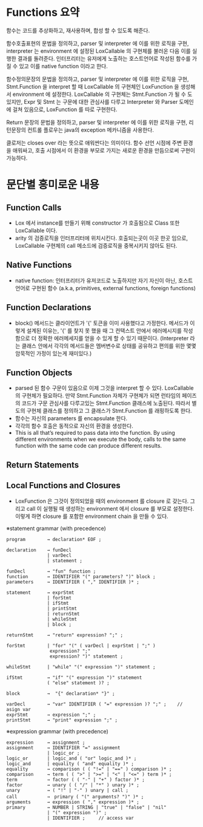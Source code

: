 # Functions 요약
함수는 코드를 추상화하고, 재사용하며, 합성 할 수 있도록 해준다.

함수호출표현의 문법을 정의하고, parser 및 interpreter 에 이를 위한 로직을 구현,
interpreter 는 environment 에 설정된 LoxCallable 의 구현체를 불러온 다음 이를 실행한 결과를 돌려준다.
인터프리터는 유저에게 노출하는 호스트언어로 작성된 함수를 가질 수 있고 이를 native function 이라고 한다.

함수정의문장의 문법을 정의하고, parser 및 interpreter 에 이를 위한 로직을 구현,
Stmt.Function 을 interpret 할 때 LoxCallable 의 구현체인 LoxFunction 을 생성해서 environment 에 설정한다.
LoxCallable 의 구현체는 Stmt.Function 가 될 수 도 있지만, Expr 및 Stmt 는 구문에 대한 관심사를 다루고 Interpreter 와 Parser 도메인에 걸쳐 있음으로,
LoxFunction 를 따로 구현한다.

Return 문장의 문법을 정의하고,  parser 및 interpreter 에 이를 위한 로직을 구현,
리턴문장의 컨트롤 플로우는 java의 exception 메카니즘을 사용한다.

클로저는 closes over 라는 뜻으로 애워싼다는 의미이다. 함수 선언 시점에 주변 환경을 애워싸고,
호출 시점에서 이 환경을 부모로 가지는 새로운 환경을 만듬으로써 구현이 가능하다.


# 문단별 흥미로운 내용
## Function Calls
- Lox 에서 instance를 만들기 위해 constructor 가 호출됨으로 Class 또한 LoxCallable 이다.  
- arity 의 검증로직을 인터프리터에 위치시킨다. 호출되는곳이 이곳 한곳 임으로, LoxCallable 구현체의 call 메소드에 검증로직을 중복시키지 않아도 된다. 

## Native Functions
- native function: 인터프리터가 유저코드로 노출하지만 자기 자신이 아닌, 호스트언어로 구현된 함수 (a.k.a, primitives, external functions, foreign functions)

## Function Declarations
- block() 메서드는 클라이언트가 '{' 토큰을 이미 사용했다고 가정한다. 메서드가 이렇게 설계된 이유는,
 '{' 를 찾지 못 했을 때 그 컨택스트 안에서 에러메시지를 작성함으로 더 정확한 에러메세지를 얻을 수 있게 할 수 있기 때문이다.
 (Interpreter 라는 클래스 안에서 각각의 메서드들은 멤버변수로 상태를 공유하고 편의를 위한 몇몇 암묵적인 가정이 있는게 재미있다.)

## Function Objects
- parsed 된 함수 구문이 있음으로 이제 그것을 interpret 할 수 있다. LoxCallable 의 구현체가 필요하다.
만약 Stmt.Function 자체가 구현체가 되면 런타임의 페이즈의 코드가 구문 관심사를 다루고있는 Stmt.Function 클래스에 노출된다.
따라서 별도의 구현체 클래스를 정의하고 그 클래스가 Stmt.Function 를 래핑하도록 한다.  
- 함수는 자신의 parameters 를 encapsulate 한다.
- 각각의 함수 호출은 동적으로 자신의 환경을 생성한다.
- This is all that’s required to pass data into the function. By using different environments when we execute the body, calls to the same function with the same code can produce different results.

## Return Statements

## Local Functions and Closures
- LoxFunction 은 그것이 정의되었을 때의 environment 를 closure 로 갖는다. 그리고 call 이 실행될 때 생성하는 environment 에서 closure 를 부모로 설정한다.
이렇게 하면 closure 를 포함한 environment chain 을 만들 수 있다.



※statement grammar (with precedence)
```
program        → declaration* EOF ;

declaration    → funDecl 
               | varDecl
               | statement ;

funDecl        → "fun" function ;
function       → IDENTIFIER "(" parameters? ")" block ;
parameters     → IDENTIFIER ( "," IDENTIFIER )* ; 

statement      → exprStmt
               | forStmt
               | ifStmt
               | printStmt
               | returnStmt
               | whileStmt
               | block ;
               
returnStmt     → "return" expression? ";" ;
               
forStmt        | "for" "(" ( varDecl | exprStmt | ";" )
                expression? ";"
                expression? ")" statement ;
               
whileStmt      | "while" "(" expression ")" statement ;
               
ifStmt         → "if" "(" expression ")" statement
               ( "else" statement )? ;               
               
block          →  "{" declaration* "}" ;               
               
varDecl        → "var" IDENTIFIER ( "=" expression )? ";" ;    // asign var
exprStmt       → expression ";" ;
printStmt      → "print" expression ";" ;
```

※expression grammar (with precedence)
```
expression     → assignment ;
assignment     → IDENTIFIER "=" assignment
               | logic_or ;
logic_or       | logic_and ( "or" logic_and )* ;
logic_and      | equality ( "and" equality )* ;                
equality       → comparison ( ( "!=" | "==" ) comparison )* ;
comparison     → term ( ( ">" | ">=" | "<" | "<=" ) term )* ;
term           → factor ( ( "-" | "+" ) factor )* ;
factor         → unary ( ( "/" | "*" ) unary )* ;
unary          → ( "!" | "-" ) unary | call ;
call           →　primary ( "(" arguments? ")" )* ;
arguments      → expression ( "," expression )* ;
primary        → NUMBER | STRING | "true" | "false" | "nil"
               | "(" expression ")" ;
               | IDENTIFIER ;     // access var
```
